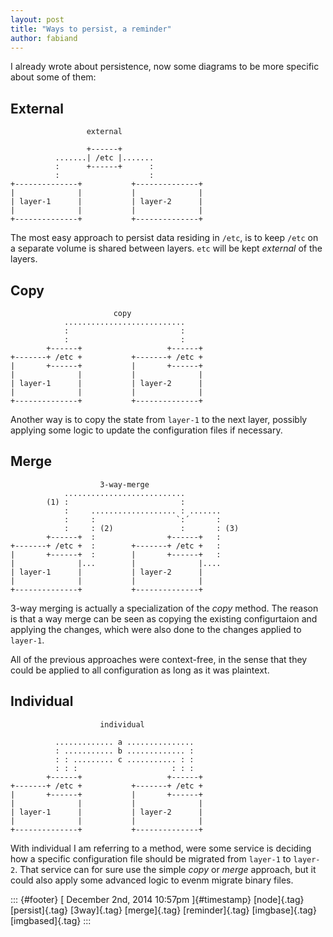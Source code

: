 ```yaml
---
layout: post
title: "Ways to persist, a reminder"
author: fabiand
---
```




I already wrote about persistence, now some diagrams to be more specific
about some of them:

External
--------

                     external

                     +------+
              .......| /etc |.......
              :      +------+      :
              :                    :
    +--------------+           +--------------+
    |              |           |              |
    | layer-1      |           | layer-2      |
    |              |           |              |
    +--------------+           +--------------+

The most easy approach to persist data residing in `/etc`, is to keep
`/etc` on a separate volume is shared between layers. `etc` will be kept
*external* of the layers.

Copy
----

                           copy
                ...........................
                :                         :
                :                         :
            +------+                   +------+
    +-------+ /etc +           +-------+ /etc +
    |       +------+           |       +------+
    |              |           |              |
    | layer-1      |           | layer-2      |
    |              |           |              |
    +--------------+           +--------------+

Another way is to copy the state from `layer-1` to the next layer,
possibly applying some logic to update the configuration files if
necessary.

Merge
-----

                        3-way-merge
                ...........................
            (1) :                         :
                :     ................... : .......
                :     :                  `:´      :
                :     : (2)               :       : (3)
            +------+  :                +------+   :
    +-------+ /etc +  :        +-------+ /etc +   :
    |       +------+  :        |       +------+   :
    |              |...        |              |....
    | layer-1      |           | layer-2      |
    |              |           |              |
    +--------------+           +--------------+

3-way merging is actually a specialization of the *copy* method. The
reason is that a way merge can be seen as copying the existing
configurtaion and applying the changes, which were also done to the
changes applied to `layer-1`.

All of the previous approaches were context-free, in the sense that they
could be applied to all configuration as long as it was plaintext.

Individual
----------

                        individual

              ............. a ...............
              : ........... b ............. :
              : : ......... c ........... : :
              : : :                     : : :
            +------+                   +------+
    +-------+ /etc +           +-------+ /etc +
    |       +------+           |       +------+
    |              |           |              |
    | layer-1      |           | layer-2      |
    |              |           |              |
    +--------------+           +--------------+

With individual I am referring to a method, were some service is
deciding how a specific configuration file should be migrated from
`layer-1` to `layer-2`. That service can for sure use the simple *copy*
or *merge* approach, but it could also apply some advanced logic to
evenm migrate binary files.

::: {#footer}
[ December 2nd, 2014 10:57pm ]{#timestamp} [node]{.tag} [persist]{.tag}
[3way]{.tag} [merge]{.tag} [reminder]{.tag} [imgbase]{.tag}
[imgbased]{.tag}
:::
